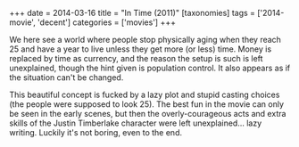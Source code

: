 +++
date = 2014-03-16
title = "In Time (2011)"
[taxonomies]
tags = ['2014-movie', 'decent']
categories = ['movies']
+++

We here see a world where people stop physically aging when they reach
25 and have a year to live unless they get more (or less) time. Money is
replaced by time as currency, and the reason the setup is such is left
unexplained, though the hint given is population control. It also
appears as if the situation can't be changed.

This beautiful concept is fucked by a lazy plot and stupid casting
choices (the people were supposed to look 25). The best fun in the movie
can only be seen in the early scenes, but then the overly-courageous
acts and extra skills of the Justin Timberlake character were left
unexplained... lazy writing. Luckily it's not boring, even to the end.
